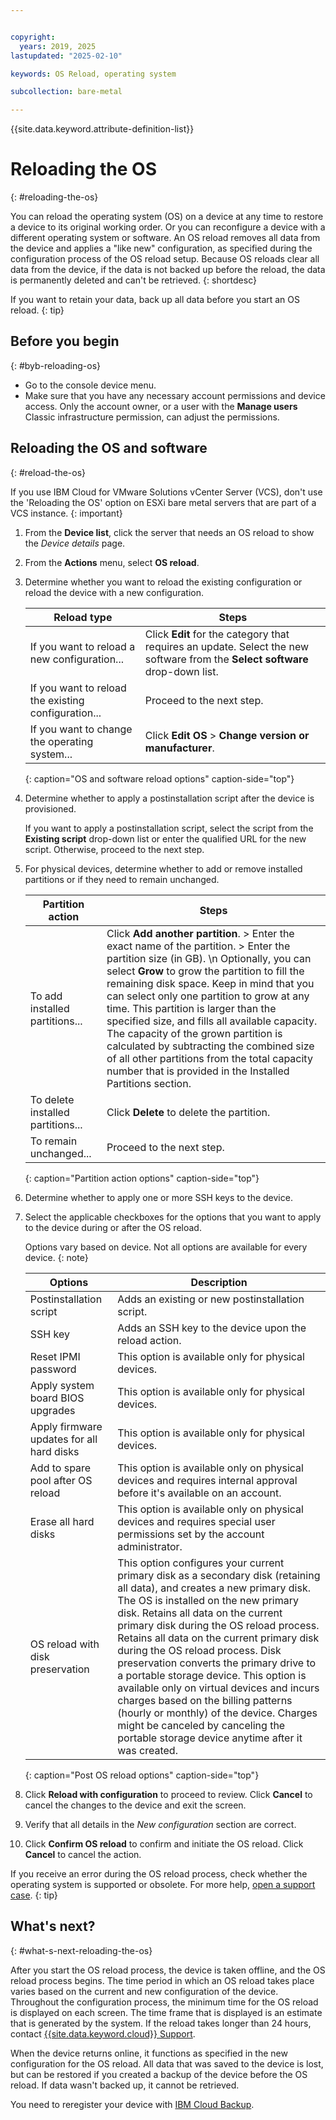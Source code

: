 ```yaml
---


copyright:
  years: 2019, 2025
lastupdated: "2025-02-10"

keywords: OS Reload, operating system

subcollection: bare-metal

---
```


{{site.data.keyword.attribute-definition-list}}

# Reloading the OS
{: #reloading-the-os}

You can reload the operating system (OS) on a device at any time to restore a device to its original working order. Or you can reconfigure a device with a different operating system or software. An OS reload removes all data from the device and applies a "like new" configuration, as specified during the configuration process of the OS reload setup. Because OS reloads clear all data from the device, if the data is not backed up before the reload, the data is permanently deleted and can't be retrieved.
{: shortdesc}

If you want to retain your data, back up all data before you start an OS reload.
{: tip}

## Before you begin
{: #byb-reloading-os}

* Go to the console device menu.
* Make sure that you have any necessary account permissions and device access. Only the account owner, or a user with the **Manage users** Classic infrastructure permission, can adjust the permissions.

## Reloading the OS and software
{: #reload-the-os}

If you use IBM Cloud for VMware Solutions vCenter Server (VCS), don't use the 'Reloading the OS' option on ESXi bare metal servers that are part of a VCS instance.
{: important}

1. From the **Device list**, click the server that needs an OS reload to show the _Device details_ page.
2. From the **Actions** menu, select **OS reload**.
3. Determine whether you want to reload the existing configuration or reload the device with a new configuration.

   | Reload type | Steps |
   |-------------|-------|
   | If you want to reload a new configuration... | Click **Edit** for the category that requires an update. Select the new software from the **Select software** drop-down list. |
   | If you want to reload the existing configuration... | Proceed to the next step. |
   | If you want to change the operating system... | Click **Edit OS** > **Change version or manufacturer**. |
   {: caption="OS and software reload options" caption-side="top"}

4. Determine whether to apply a postinstallation script after the device is provisioned.

   If you want to apply a postinstallation script, select the script from the **Existing script** drop-down list or enter the qualified URL for the new script. Otherwise, proceed to the next step.

5. For physical devices, determine whether to add or remove installed partitions or if they need to remain unchanged.

   | Partition action | Steps |
   |------------------|-------|
   | To add installed partitions... | Click **Add another partition**. > Enter the exact name of the partition. > Enter the partition size (in GB).  \n Optionally, you can select **Grow** to grow the partition to fill the remaining disk space. Keep in mind that you can select only one partition to grow at any time. This partition is larger than the specified size, and fills all available capacity. The capacity of the grown partition is calculated by subtracting the combined size of all other partitions from the total capacity number that is provided in the Installed Partitions section. |
   | To delete installed partitions... | Click **Delete** to delete the partition. |
   | To remain unchanged... | Proceed to the next step. |
   {: caption="Partition action options" caption-side="top"}

6. Determine whether to apply one or more SSH keys to the device.

7. Select the applicable checkboxes for the options that you want to apply to the device during or after the OS reload.

   Options vary based on device. Not all options are available for every device.
   {: note}

   | Options | Description |
   | --- | --- |
   | Postinstallation script | Adds an existing or new postinstallation script. |
   | SSH key | Adds an SSH key to the device upon the reload action. |
   | Reset IPMI password | This option is available only for physical devices.|
   | Apply system board BIOS upgrades | This option is available only for physical devices.|
   | Apply firmware updates for all hard disks | This option is available only for physical devices. |
   | Add to spare pool after OS reload | This option is available only on physical devices and requires internal approval before it's available on an account.|
   | Erase all hard disks| This option is available only on physical devices and requires special user permissions set by the account administrator.|
   | OS reload with disk preservation | This option configures your current primary disk as a secondary disk (retaining all data), and creates a new primary disk. The OS is installed on the new primary disk. Retains all data on the current primary disk during the OS reload process. Retains all data on the current primary disk during the OS reload process. Disk preservation converts the primary drive to a portable storage device. This option is available only on virtual devices and incurs charges based on the billing patterns (hourly or monthly) of the device. Charges might be canceled by canceling the portable storage device anytime after it was created. |
   {: caption="Post OS reload options" caption-side="top"}

8. Click **Reload with configuration** to proceed to review. Click **Cancel** to cancel the changes to the device and exit the screen.

9. Verify that all details in the _New configuration_ section are correct.

10. Click **Confirm OS reload** to confirm and initiate the OS reload. Click **Cancel** to cancel the action.

If you receive an error during the OS reload process, check whether the operating system is supported or obsolete. For more help, [open a support case](/docs/get-support?topic=get-support-using-avatar).
{: tip}

## What's next?
{: #what-s-next-reloading-the-os}

After you start the OS reload process, the device is taken offline, and the OS reload process begins.
The time period in which an OS reload takes place varies based on the current and new configuration of the device.
Throughout the configuration process, the minimum time for the OS reload is displayed on each screen.
The time frame that is displayed is an estimate that is generated by the system. If the reload takes longer than 24 hours, contact [{{site.data.keyword.cloud}} Support](/docs/get-support?topic=get-support-using-avatar).

When the device returns online, it functions as specified in the new configuration for the OS reload. All data that was saved to the device is lost, but can be restored if you created a backup of the device before the OS reload. If data wasn't backed up, it cannot be retrieved.

You need to reregister your device with [IBM Cloud Backup](/docs/Backup?topic=Backup-getting-started).
